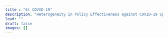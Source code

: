 ```yaml
---
title : "6) COVID-19"
description: "Heterogeneity in Policy Effectiveness against COVID-19 Spread in Chile"
lead: ""
draft: false
images: []
---
```

